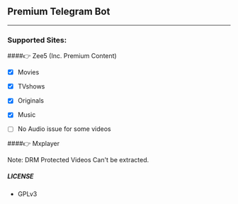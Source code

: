 ## Premium Telegram Bot
---

### Supported Sites:

####👉 Zee5 (Inc. Premium Content)
   
  - [x] Movies

  - [x] TVshows

  - [x] Originals

  - [x] Music

  - [ ] No Audio issue for some videos

####👉 Mxplayer
  
   Note: DRM Protected Videos Can't be extracted.

##### LICENSE
- GPLv3
